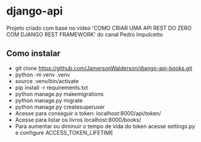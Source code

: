 # django-api

Projeto criado com base no vídeo 'COMO CRIAR UMA API REST DO ZERO COM DJANGO REST FRAMEWORK' do canal Pedro Impulcetto

## Como instalar
- git clone https://github.com/JamersonWalderson/django-api-books.git
- python -m venv .venv
- source .venv/bin/activate
- pip install -r requirements.txt
- python manage.py makemigrations
- python manage.py migrate
- python manage.py createsuperuser
- Acesse para conseguir o token: localhost:8000/api/token/
- Acesse para listar os livros localhost:8000/books/
- Para aumentar ou diminuir o tempo de vida do token acesse settings.py e configure ACCESS_TOKEN_LIFETIME
